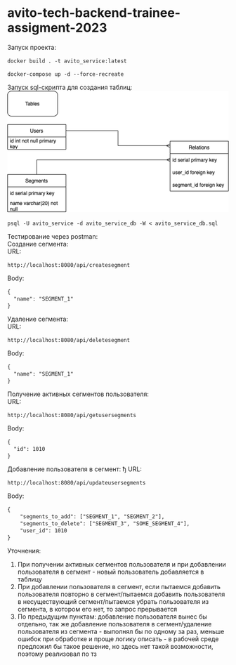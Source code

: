 # avito-tech-backend-trainee-assigment-2023
Запуск проекта:  
```
docker build . -t avito_service:latest
```
```
docker-compose up -d --force-recreate
```
Запуск sql-скрипта для создания таблиц:  
![Image](https://github.com/m0rk0vka/images/raw/main/avito-service.drawio.png)
```
psql -U avito_service -d avito_service_db -W < avito_service_db.sql
```
Тестирование через postman:  
Создание сегмента:  
URL:  
```
http://localhost:8080/api/createsegment
```
Body:  
```
{
  "name": "SEGMENT_1"
}
```
Удаление сегмента:  
URL:  
```
http://localhost:8080/api/deletesegment
```
Body:  
```
{
  "name": "SEGMENT_1"
}
```
Получение активных сегментов пользователя:  
URL:  
```
http://localhost:8080/api/getusersegments
```
Body:  
```
{
  "id": 1010
}
```
Добавление пользователя в сегмент:  ђ
URL:  
```
http://localhost:8080/api/updateusersegments
```
Body:  
```
{
    "segments_to_add": ["SEGMENT_1", "SEGMENT_2"],
    "segments_to_delete": ["SEGMENT_3", "SOME_SEGMENT_4"],
    "user_id": 1010
}
```
Уточнения:  
1. При получении активных сегментов пользователя и при добавлении пользователя в сегмент - новый пользователь добавляется в таблицу
2. При добавлении пользователя в сегмент, если пытаемся добавить пользователя повторно в сегмент/пытаемся добавить пользователя в несуществующий сегмент/пытаемся убрать пользователя из сегмента, в котором его нет, то запрос прерывается
3. По предыдущим пунктам: добавление пользователя вынес бы отдельно, так же добавление пользователя в сегмент/удаление пользователя из сегмента - выполнял бы по одному за раз, меньше ошибок при обработке и проще логику описать - в рабочей среде предложил бы такое решение, но здесь нет такой возможности, поэтому реализовал по тз 

